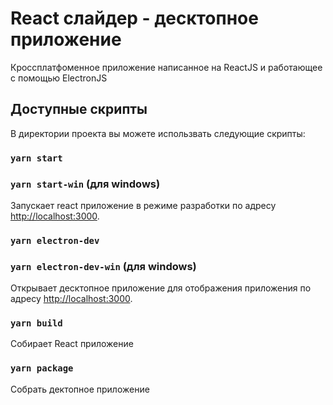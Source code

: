 # React слайдер - десктопное приложение

Кроссплатфоменное приложение написанное на ReactJS и работающее с помощью ElectronJS

## Доступные скрипты

В директории проекта вы можете использвать следующие скрипты:

### `yarn start`
### `yarn start-win` (для windows)

Запускает react приложение в режиме разработки по адресу [http://localhost:3000](http://localhost:3000).

### `yarn electron-dev`
### `yarn electron-dev-win` (для windows)

Открывает десктопное приложение для отображения приложения по адресу [http://localhost:3000](http://localhost:3000).

### `yarn build`

Собирает React приложение

### `yarn package`

Собрать дектопное приложение
